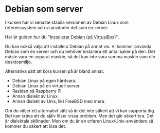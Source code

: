 ---
...
Debian som server
==================================

I kursen har vi senaste stabila versionen av Debian Linux som referenssystem och vi använder det som en server.

Här är guiden hur du "[Installerar Debian (på VirtualBox)](guide/virtualbox/installera-os)".

Du kan också välja att installera Debian på annat vis. Vi kommer använda Debian som en server och du behöver installera ett antal saker på den. Det måste vara en separat maskin, så det kan inte vara samma maskin som din desktopmiljö.

Alternativa sätt att köra kursen på är bland annat.

* Debian Linux på egen hårdvara.
* Debian Linux på en virtuell server.
* Rasbian på Raspberry Pi.
* Annan dialekt av Linux.
* Annan dialekt av Unix, likt FreeBSD med mera.

Om du väljer ett alternativt sätt så är det inte säkert att vi kan supporta dig. Det kan kräva att du själv löser vissa problem. Men det går säkert bra. Det är dialektala skillnader. Men om du är en erfaren Linux/Unix-användare så kommer du säkert att lösa det.
